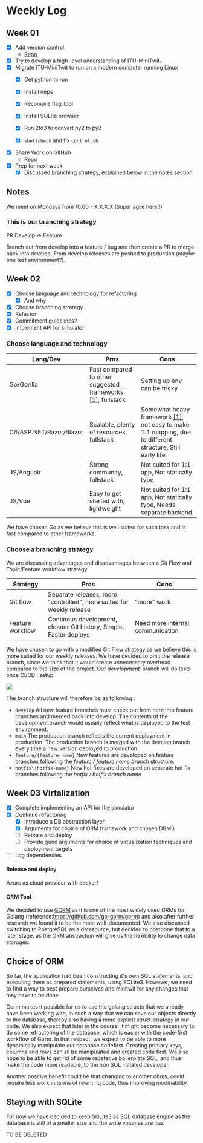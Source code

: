 # Weekly Log

## Week 01

- [X] Add version control
    - [Repo](https://github.com/heyjoakim/devops-21)
- [X] Try to develop a high-level understanding of ITU-MiniTwit.
- [X] Migrate ITU-MiniTwit to run on a modern computer running Linux
    - [X] Get python to run
    - [X] Install deps
    - [X] Recompile flag_tool
    - [X] Install SQLite browser
    - [x] Run 2to3 to convert py2 to py3
    - [x] `shellcheck` and fix `control.sh`


- [X] Share Work on GitHub
    - [Repo](https://github.com/heyjoakim/devops-21)
- [X] Prep for next week 
    - [X] Discussed branching strategy, explained below in the notes section

## Notes
We meet on Mondays from 10.00 - X.X.X.X (Super agile here!!)

### This is our branching strategy
PR
Develop -> Feature

Branch out from develop into a feature / bug and then create a PR to merge back into develop. From develop releases are pushed to production (maybe one test environment?).


## Week 02

- [X] Choose language and technology for refactoring
    - [X] And why
- [X] Choose branching strategy
- [X] Refactor
- [X] Commitment guidelines?
- [X] Implement API for simulator

### Choose language and technology

|Lang/Dev|Pros|Cons|
|---|---|---|
|Go/Gorilla   |Fast compared to other suggested frameworks [[1]](https://github.com/the-benchmarker/web-frameworks), fullstack   |Setting up env can be tricky   |
|C#/ASP.NET/Razor/Blazor   |Scalable, plenty of resources, fullstack  |Somewhat heavy framework [[1]](https://github.com/the-benchmarker/web-frameworks), not easy to make 1:1 mapping, due to different structure, Still early life  |
|JS/Angualr   |Strong community, fullstack   |Not suited for 1:1 app, Not statically type |
|JS/Vue   |Easy to get started with, lightweight   |Not suited for 1:1 app, Not statically type, Needs separate backend |

We have chosen Go as we believe this is well suited for such task and is fast compared to other frameworks.

### Choose a branching strategy
We are discussing advantages and disadvantages between a Git Flow and Topic/Feature workflow strategy.

|Strategy | Pros | Cons
|---|---|---|
|Git flow| Separate releases, more "controlled", more suited for weekly release | "more" work |
|Feature workflow | Continous development, cleaner Git history, Simple, Faster deploys | Need more internal communication |

We have chosen to go with a modified Git Flow strategy as we believe this is more suited for our weekly releases. We have decided to omit the release branch, since we think that it would create unnecessary overhead compared to the size of the project. Our _development_-branch will do tests once CI/CD i setup. 

![](https://i.imgur.com/ea6o39W.png)

The branch structure will therefore be as following :

- `develop` All new feature branches must check out from here into feature branches and merged back into develop. The contents of the development branch would usually reflect what is deployed to the test environment.
- `main` The production branch reflects the current deployment in production. The production branch is merged with the develop branch every time a new version deployed to production.
- `feature/{feature-name}` New features are developed on feature branches following the *feature / feature name branch* structure.
-  `hotfix\{hotfix-name}` New hot fixes are developed on separate hot fix branches following the *hotfix / hotfix branch name*

## Week 03 Virtalization

- [X] Complete implementing an API for the simulator 
- [X] Continue refactoring 
  - [X] Introduce a DB abstraction layer
  - [X] Arguments for choice of ORM framework and chosen DBMS
  - [ ] Rebase and deploy
  - [ ] Provide good arguments for choice of virtualization techniques and deployment targets
- [ ] Log dependencies

#### Release and deploy
Azure as cloud provider with docker!

#### ORM Tool
We decided to use [GORM](https://github.com/go-gorm/gorm) as it is one of the most widely used ORMs for Golang (reference:https://github.com/go-gorm/gorm) and also after further research we found it to be the most well-documented.
We also discussed switching to PostgreSQL as a datasource, but decided to postpone that to a later stage, as the ORM abstraction will give us the flexibility to change data storages. 

## Choice of ORM
So far, the application had been constructing it's own SQL statements, and executing them as prepared statements, using SQLite3. However, we need to find a way to best prepare ourselves and minitwit for any changes that may have to be done. 

Gorm makes it possible for us to use the golang structs that we already have been working with, in such a way that we can save our objects directly to the database, thereby also having a more explicit struct-strategy in our code.
We also expect that later in the course, it might become necessary to do some refractoring of the database, which is easier with the code-first workflow of Gorm. In that respect, we expect to be able to more dynamically manipulate our database codefirst. Creating primary keys, columns and rows can all be manipulated and created code first. 
We also hope to be able to get rid of some repetetive boilerplate SQL, and thus make the code more readable, to the non SQL initiated developer.

Another positive benefit could be that changing to another dbms, could require less work in terms of rewriting code, thus improving modifiability.

## Staying with SQLite
For now we have decided to keep SQLite3 as SQL database engine as the database is still of a smaller size and the write volumes are low. 

TO BE DELETED
